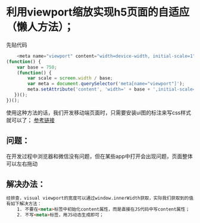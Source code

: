 # 利用viewport缩放实现h5页面的自适应（懒人方法）；

先贴代码

```js
    <meta name="viewport" content="width=device-width, initial-scale=1">
(function() {
    var base = 750;
    (function() {
        var scale = screen.width / base;
        var meta = document.querySelector('meta[name="viewport"]');
        meta.setAttribute('content', 'width=' + base + ',initial-scale=' + scale + ',maximum-scale=' + scale + ', minimum-scale=' + scale + ',user-scalable=0,target-densitydpi=device-dpi');
   })();
})();
```

使用这种方法的话，我们开发移动端页面时，只需要安装ui图的标注来写css样式就可以了；
[参考链接](http://jerryzou.com/posts/design-for-all-mobile-resolution/)

## 问题：

在开发过程中浏览器和微信没有问题，但在某些app中打开会出现问题，页面整体可以左右拖动

## 解决办法：

```html
经排查，visual viewport的宽度可以通过window.innerWidth获取，实际我们获取到的值是749px，比我们设定的width（width设定的是layout viewport的宽度）750px少1px，因此导致页面的实际宽度（layout viewport 宽度）大于可视区域的宽度（visual viewport的宽度），从而可以左右滑动。
有如下解决方法：
    1. 不要在<meta>标签中初始化content属性，而是直接在JS代码中写content属性；
    2. 不写<meta>标签，用JS动态生成即可；

```
